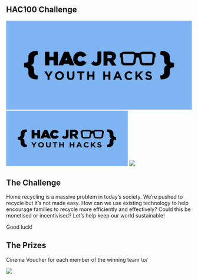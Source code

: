 ## HAC100 Challenge

<img src='HacJRYHlogo.PNG' height="auto" width="auto" />
<img src='HacJRYHlogo.PNG' height="150" width="330" />
<img src='https://media.giphy.com/media/xTiTnd7SzM12374USs/giphy.gif' height="auto" width="auto" />






## The Challenge

Home recycling is a massive problem in today’s society. We’re pushed to recycle but it’s not made easy. How can we use existing technology to help encourage families to recycle more efficiently and effectively? Could this be monetised or incentivised? Let’s help keep our world sustainable!

Good luck!




## The Prizes
Cinema Voucher for each member of the winning team \o/

<img src='https://media.giphy.com/media/55bM8mirLn2zC/giphy.gif' height="auto" width="auto" />




